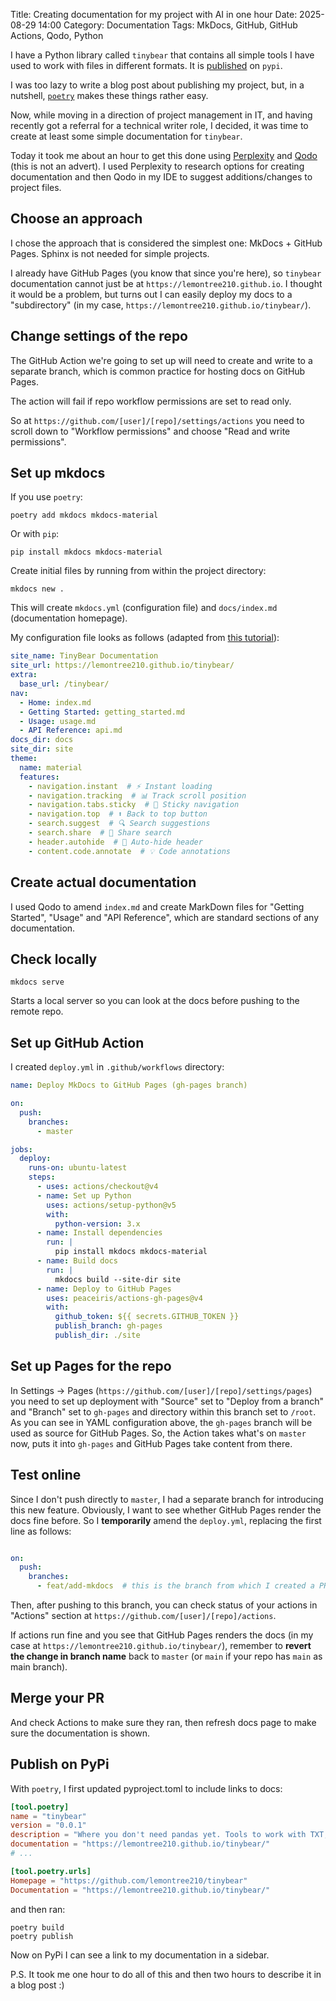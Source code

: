 Title: Creating documentation for my project with AI in one hour
Date: 2025-08-29 14:00
Category: Documentation
Tags: MkDocs, GitHub, GitHub Actions, Qodo, Python

I have a Python library called `tinybear` that contains all simple tools I have used to work with files in different formats. It is [published](https://pypi.org/project/tinybear) on `pypi`.

I was too lazy to write a blog post about publishing my project, but, in a nutshell, [`poetry`](https://python-poetry.org/) makes these things rather easy.

Now, while moving in a direction of project management in IT, and having recently got a referral for a technical writer role, I decided, it was time to create at least some simple documentation for `tinybear`.
<!-- PELICAN_END_SUMMARY -->

Today it took me about an hour to get this done using [Perplexity](https://www.perplexity.ai/) and [Qodo](https://www.qodo.ai/) (this is not an advert). I used Perplexity to research options for creating documentation and then Qodo in my IDE to suggest additions/changes to project files.

## Choose an approach

I chose the approach that is considered the simplest one: MkDocs + GitHub Pages. Sphinx is not needed for simple projects.

I already have GitHub Pages (you know that since you're here), so `tinybear` documentation cannot just be at `https://lemontree210.github.io`. I thought it would be a problem, but turns out I can easily deploy my docs to a "subdirectory" (in my case, `https://lemontree210.github.io/tinybear/`).

## Change settings of the repo

The GitHub Action we're going to set up will need to create and write to a separate branch, which is common practice for hosting docs on GitHub Pages.

The action will fail if repo workflow permissions are set to read only.

So at `https://github.com/[user]/[repo]/settings/actions` you need to scroll down to "Workflow permissions" and choose "Read and write permissions".

## Set up mkdocs

If you use `poetry`:
```shell
poetry add mkdocs mkdocs-material
```

Or with `pip`:
```shell
pip install mkdocs mkdocs-material
```

Create initial files by running from within the project directory:

```shell
mkdocs new .
```

This will create `mkdocs.yml` (configuration file) and `docs/index.md` (documentation homepage).

My configuration file looks as follows (adapted from [this tutorial](https://krython.com/tutorial/python/documentation-sphinx-and-mkdocs/)):

```yaml
site_name: TinyBear Documentation
site_url: https://lemontree210.github.io/tinybear/
extra:
  base_url: /tinybear/
nav:
  - Home: index.md
  - Getting Started: getting_started.md
  - Usage: usage.md
  - API Reference: api.md
docs_dir: docs
site_dir: site
theme:
  name: material
  features:
    - navigation.instant  # ⚡ Instant loading
    - navigation.tracking  # 📊 Track scroll position
    - navigation.tabs.sticky  # 📌 Sticky navigation
    - navigation.top  # ⬆️ Back to top button
    - search.suggest  # 🔍 Search suggestions
    - search.share  # 🔗 Share search
    - header.autohide  # 🎩 Auto-hide header
    - content.code.annotate  # 💡 Code annotations
```

## Create actual documentation

I used Qodo to amend `index.md` and create MarkDown files for "Getting Started", "Usage" and "API Reference", which are standard sections of any documentation.

## Check locally
 
```shell
mkdocs serve
```

Starts a local server so you can look at the docs before pushing to the remote repo.

## Set up GitHub Action

I created `deploy.yml` in `.github/workflows` directory:

```yaml
name: Deploy MkDocs to GitHub Pages (gh-pages branch)

on:
  push:
    branches:
      - master

jobs:
  deploy:
    runs-on: ubuntu-latest
    steps:
      - uses: actions/checkout@v4
      - name: Set up Python
        uses: actions/setup-python@v5
        with:
          python-version: 3.x
      - name: Install dependencies
        run: |
          pip install mkdocs mkdocs-material
      - name: Build docs
        run: |
          mkdocs build --site-dir site
      - name: Deploy to GitHub Pages
        uses: peaceiris/actions-gh-pages@v4
        with:
          github_token: ${{ secrets.GITHUB_TOKEN }}
          publish_branch: gh-pages
          publish_dir: ./site
```

## Set up Pages for the repo

In Settings -> Pages (`https://github.com/[user]/[repo]/settings/pages`) you need to set up deployment with "Source" set to "Deploy from a branch" and "Branch" set to `gh-pages` and directory within this branch set to `/root`. As you can see in YAML configuration above, the `gh-pages` branch will be used as source for GitHub Pages. So, the Action takes what's on `master` now, puts it into `gh-pages` and GitHub Pages take content from there.

## Test online

Since I don't push directly to `master`, I had a separate branch for introducing this new feature. Obviously, I want to see whether GitHub Pages render the docs fine before. So I **temporarily** amend the `deploy.yml`, replacing the first line as follows:

```yaml

on:
  push:
    branches:
      - feat/add-mkdocs  # this is the branch from which I created a PR to merge the branch into master
```

Then, after pushing to this branch, you can check status of your actions in "Actions" section at `https://github.com/[user]/[repo]/actions`.

If actions run fine and you see that GitHub Pages renders the docs (in my case at `https://lemontree210.github.io/tinybear/`), remember to **revert the change in branch name** back to `master` (or `main` if your repo has `main` as main branch).

## Merge your PR

And check Actions to make sure they ran, then refresh docs page to make sure the documentation is shown.

## Publish on PyPi

With `poetry`, I first updated pyproject.toml to include links to docs:

```toml
[tool.poetry]
name = "tinybear"
version = "0.0.1"
description = "Where you don't need pandas yet. Tools to work with TXT, CSV, HTML, XLSX etc."
documentation = "https://lemontree210.github.io/tinybear/"
# ...

[tool.poetry.urls]
Homepage = "https://github.com/lemontree210/tinybear"
Documentation = "https://lemontree210.github.io/tinybear/"
```

and then ran:
```shell
poetry build
poetry publish
```

Now on PyPi I can see a link to my documentation in a sidebar.

P.S. It took me one hour to do all of this and then two hours to describe it in a blog post :)
